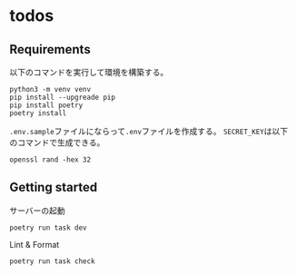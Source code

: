 # todos

## Requirements
以下のコマンドを実行して環境を構築する。
```
python3 -m venv venv
pip install --upgreade pip
pip install poetry
poetry install 
```

`.env.sample`ファイルにならって`.env`ファイルを作成する。
`SECRET_KEY`は以下のコマンドで生成できる。
```
openssl rand -hex 32
```


## Getting started
サーバーの起動
```
poetry run task dev
```

Lint & Format
```
poetry run task check
```
